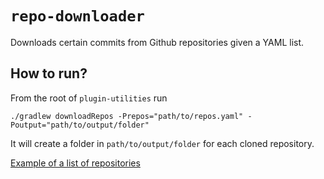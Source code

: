 # `repo-downloader`

Downloads certain commits from Github repositories given a YAML list.

## How to run?

From the root of `plugin-utilities` run
```shell
./gradlew downloadRepos -Prepos="path/to/repos.yaml" -Poutput="path/to/output/folder"
```

It will create a folder in `path/to/output/folder` for each cloned repository.

[Example of a list of repositories](repositoriesListExample.yaml)
